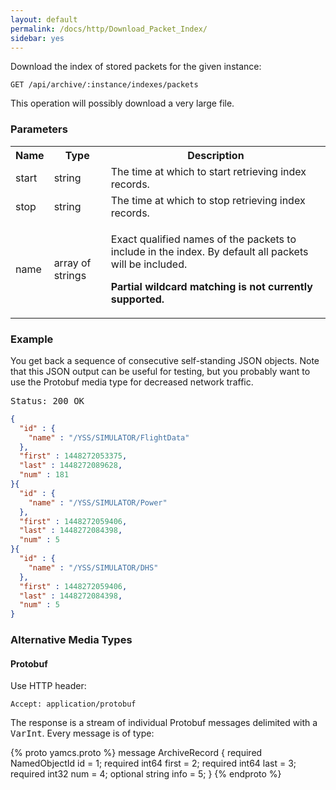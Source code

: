 ```yaml
---
layout: default
permalink: /docs/http/Download_Packet_Index/
sidebar: yes
---
```


Download the index of stored packets for the given instance:

    GET /api/archive/:instance/indexes/packets

<div class="hint">
This operation will possibly download a very large file.
</div>

### Parameters

<table class="inline">
  <tr>
    <th>Name</th>
    <th>Type</th>
    <th>Description</th>
  </tr>
  <tr>
    <td class="code">start</td>
    <td class="code">string</td>
    <td>The time at which to start retrieving index records.</td>
  </tr>
  <tr>
    <td class="code">stop</td>
    <td class="code">string</td>
    <td>The time at which to stop retrieving index records.</td> 
  </tr>
  <tr>
    <td class="code">name</td>
    <td class="code">array of strings</td>
    <td>
        <p>Exact qualified names of the packets to include in the index. By default all packets will be included.</p>
        <p><strong>Partial wildcard matching is not currently supported.</strong></p>
    </td>
  </tr>
</table>
    
### Example

You get back a sequence of consecutive self-standing JSON objects. Note that this JSON output can be useful for testing, but you probably want to use the Protobuf media type for decreased network traffic.

<pre class="header">
Status: 200 OK
</pre>

```json
{
  "id" : {
    "name" : "/YSS/SIMULATOR/FlightData"
  },
  "first" : 1448272053375,
  "last" : 1448272089628,
  "num" : 181
}{
  "id" : {
    "name" : "/YSS/SIMULATOR/Power"
  },
  "first" : 1448272059406,
  "last" : 1448272084398,
  "num" : 5
}{
  "id" : {
    "name" : "/YSS/SIMULATOR/DHS"
  },
  "first" : 1448272059406,
  "last" : 1448272084398,
  "num" : 5
}
```

### Alternative Media Types

#### Protobuf

Use HTTP header:

    Accept: application/protobuf

The response is a stream of individual Protobuf messages delimited with a <tt>VarInt</tt>. Every message is of type:

{% proto yamcs.proto %}
message ArchiveRecord {
  required NamedObjectId id = 1;
  required int64 first = 2;
  required int64 last = 3;
  required int32 num = 4;
  optional string info = 5;
}
{% endproto %}
